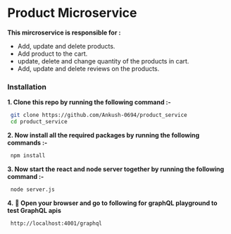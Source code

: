 # Product Microservice 

**This mircroservice is responsible for :**

 - Add, update and delete products.
 - Add product to the cart.
 - update, delete and change quantity of the products in cart.
 - Add, update and delete reviews on the products.

### Installation

**1. Clone this repo by running the following command :-**
 ```bash
  git clone https://github.com/Ankush-0694/product_service
  cd product_service
 ```
 
 **2. Now install all the required packages by running the following commands :-**
 ```bash
  npm install 
 ```
 **3. Now start the react and node server together by running the following command :-**
 ```bash
  node server.js
 ```
 **4.** **🎉  Open your browser and go to following for graphQL playground to test GraphQL apis**
 ```bash
  http://localhost:4001/graphql
 ```
 
